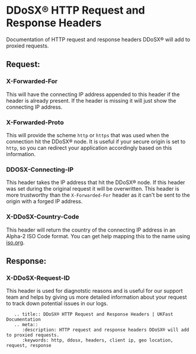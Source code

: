 # DDoSX® HTTP Request and Response Headers

Documentation of HTTP request and response headers DDoSX® will add to proxied requests.

## Request:

### X-Forwarded-For
This will have the connecting IP address appended to this header if the header is already present. If the header is missing it will just show the connecting IP address.

### X-Forwarded-Proto
This will provide the scheme `http` or `https` that was used when the connection hit the DDoSX® node. It is useful if your secure origin is set to `http`, so you can redirect your application accordingly based on this information.

### DDOSX-Connecting-IP
This header takes the IP address that hit the DDoSX® node. If this header was set during the original request it will be overwritten. This header is more trustworthy than the `X-Forwarded-For` header as it can't be sent to the origin with a forged IP address.

### X-DDoSX-Country-Code
This header will return the country of the connecting IP address in an Alpha-2 ISO Code format. You can get help mapping this to the name using [iso.org](https://www.iso.org/obp/ui/).

## Response:

### X-DDoSX-Request-ID
This header is used for diagnotstic reasons and is useful for our support team and helps by giving us more detailed information about your request to track down potential issues in our logs.


```eval_rst
   .. title:: DDoSX® HTTP Request and Response Headers | UKFast Documentation
   .. meta::
      :description: HTTP request and response headers DDoSX® will add to proxied requests.
      :keywords: http, ddosx, headers, client ip, geo location, request, response
```